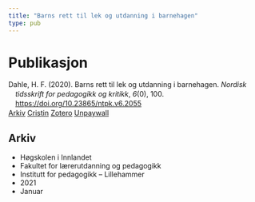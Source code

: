```yaml
---
title: "Barns rett til lek og utdanning i barnehagen"
type: pub
---
```

<h1>Publikasjon</h1>
<article id="csl-bib-container-X5ZAWZGD" class="csl-bib-container">
  <div class="csl-bib-body" style="line-height: 1.35; padding-left: 1em; text-indent:-1em;">
  <div class="csl-entry">Dahle, H. F. (2020). Barns rett til lek og utdanning i barnehagen. <i>Nordisk tidsskrift for pedagogikk og kritikk</i>, <i>6</i>(0), 100. <a href="https://doi.org/10.23865/ntpk.v6.2055">https://doi.org/10.23865/ntpk.v6.2055</a></div>
</div>
  <div class="csl-bib-buttons">
    <a href="#taxonomy-article-X5ZAWZGD" class="csl-bib-button">Arkiv</a>
    <a href="https://app.cristin.no/results/show.jsf?id=1867922" alt="Cristin URL" class="csl-bib-button">Cristin</a>
    <a href="http://zotero.org/groups/5022929/items/X5ZAWZGD" alt="Zotero URL" class="csl-bib-button">Zotero</a>
    <a href="https://pedagogikkogkritikk.no/index.php/ntpk/article/download/2055/4212" class="csl-bib-button">Unpaywall</a>
  </div>
  <div id="csl-bib-meta-container-X5ZAWZGD"></div>
</article>
<div id="csl-bib-meta-X5ZAWZGD" class="csl-bib-meta">
  <article id="taxonomy-article-X5ZAWZGD" class="taxonomy-article">
    <h1>Arkiv</h1>
    <ul>
      <li>Høgskolen i Innlandet</li>
      <li>Fakultet for lærerutdanning og pedagogikk</li>
      <li>Institutt for pedagogikk – Lillehammer</li>
      <li>2021</li>
      <li>Januar</li>
    </ul>
  </article>
</div>
